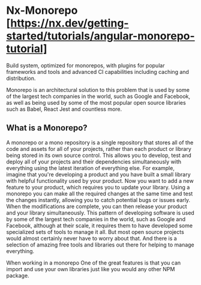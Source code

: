 # Nx-Monorepo [https://nx.dev/getting-started/tutorials/angular-monorepo-tutorial]
Build system, optimized for monorepos, with plugins for popular frameworks and tools and advanced CI capabilities including caching and distribution.

Monorepo is an architectural solution to this problem that is used by some of the largest tech companies in the world, such as Google and Facebook, as well as being used by some of the most popular open source libraries such as Babel, React Jest and countless more.

## What is a Monorepo?
A monorepo or a mono repository is a single repository that stores all of the code and assets for all of your projects, rather than each product or library being stored in its own source control. This allows you to develop, test and deploy all of your projects and their dependencies simultaneously with everything using the latest iteration of everything else.
For example, imagine that you're developing a product and you have built a small library with helpful functionality used by your product. Now you want to add a new feature to your product, which requires you to update your library. Using a monorepo you can make all the required changes at the same time and test the changes instantly, allowing you to catch potential bugs or issues early. When the modifications are complete, you can then release your product and your library simultaneously. This pattern of developing software is used by some of the largest tech companies in the world, such as Google and Facebook, although at their scale, it requires them to have developed some specialized
sets of tools to manage it all. But most open source projects would almost certainly never have to worry about that. And there is a selection of amazing free tools and libraries out there for helping to manage everything.

When working in a monorepo One of the great features is that you can import and use your own libraries just like you would any other NPM package.

